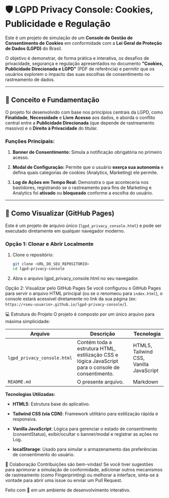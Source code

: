# 🛡️ LGPD Privacy Console: Cookies, Publicidade e Regulação

Este é um projeto de simulação de um **Console de Gestão de Consentimento de Cookies** em conformidade com a **Lei Geral de Proteção de Dados (LGPD)** do Brasil.

O objetivo é demonstrar, de forma prática e interativa, os desafios de privacidade, segurança e regulação apresentados no documento **"Cookies, Publicidade Direcionada e LGPD"** (PDF de referência) e permitir que os usuários explorem o impacto das suas escolhas de consentimento no rastreamento de dados.

---

## 🎯 Conceito e Fundamentação

O projeto foi desenvolvido com base nos princípios centrais da LGPD, como **Finalidade**, **Necessidade** e **Livre Acesso** aos dados, e aborda o conflito central entre a **Publicidade Direcionada** (que depende de rastreamento massivo) e o **Direito à Privacidade** do titular.

### Funções Principais:

1. **Banner de Consentimento:** Simula a notificação obrigatória no primeiro acesso.

2. **Modal de Configuração:** Permite que o usuário **exerça sua autonomia** e defina quais categorias de cookies (Analytics, Marketing) ele permite.

3. **Log de Ações em Tempo Real:** Demonstra o que aconteceria nos bastidores, registrando se o rastreamento para fins de Marketing e Analytics foi **ativado** ou **bloqueado** conforme a escolha do usuário.

---

## 🚀 Como Visualizar (GitHub Pages)

Este é um projeto de arquivo único (`lgpd_privacy_console.html`) e pode ser executado diretamente em qualquer navegador moderno.

### Opção 1: Clonar e Abrir Localmente

1. Clone o repositório:

   ```bash
   git clone <URL_DO_SEU_REPOSITORIO>
   cd lgpd-privacy-console
   ```

2. Abra o arquivo lgpd_privacy_console.html no seu navegador.

Opção 2: Visualizar pelo GitHub Pages
Se você configurou o GitHub Pages para servir o arquivo HTML principal (ou se o renomeou para `index.html`), o console estará acessível diretamente no link da sua página (ex: `https://<seu-usuario>.github.io/lgpd-privacy-console/`).

💻 Estrutura do Projeto
O projeto é composto por um único arquivo para máxima simplicidade:

|       Arquivo             | Descrição        | Tecnologia
|---------------------------| -----------------| ------------
| `lgpd_privacy_console.html` | Contém toda a estrutura HTML,               estilização CSS e lógica JavaScript para o console de consentimento. | HTML5,<br/> Tailwind CSS,<br/> Vanilla JavaScript
| `README.md` | O presente arquivo. | Markdown


**Tecnologias Utilizadas:**
* **HTML5**: Estrutura base do aplicativo.

* **Tailwind CSS (via CDN)**: Framework utilitário para estilização rápida e responsiva.

* **Vanilla JavaScript**: Lógica para gerenciar o estado de consentimento (consentStatus), exibir/ocultar o banner/modal e registrar as ações no Log.

* **localStorage**: Usado para simular o armazenamento das preferências de consentimento do usuário.

🤝 Colaboração
Contribuições são bem-vindas! Se você tiver sugestões para aprimorar a simulação de conformidade, adicionar outros mecanismos de rastreamento (como Fingerprinting) ou melhorar a interface, sinta-se à vontade para abrir uma issue ou enviar um Pull Request.

Feito com 💙 em um ambiente de desenvolvimento interativo.